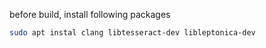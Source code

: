 before build, install following packages
```bash
sudo apt instal clang libtesseract-dev libleptonica-dev
```